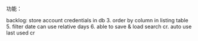 功能：


backlog:
store account credentials in db
3. order by column in listing table
5. filter date can use relative days
6. able to save & load search cr. auto use last used cr
